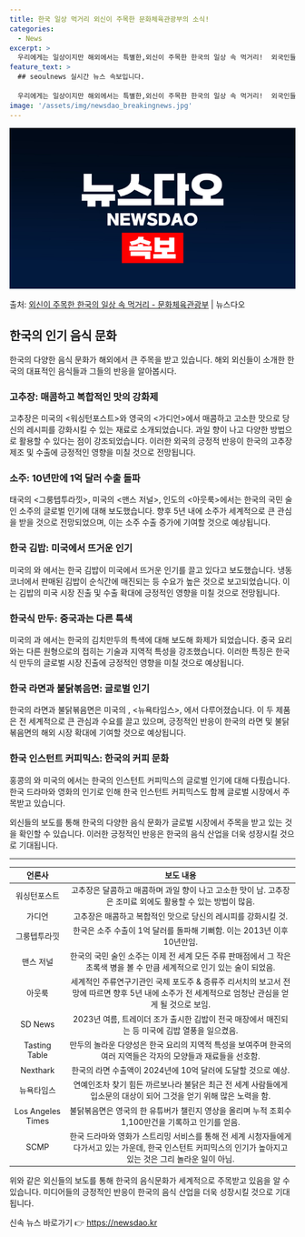 ```yaml
---
title: 한국 일상 먹거리 외신이 주목한 문화체육관광부의 소식!
categories:
  - News
excerpt: >
  우리에게는 일상이지만 해외에서는 특별한,외신이 주목한 한국의 일상 속 먹거리!  외국인들이 좋아하는 한국 음…
feature_text: >
  ## seoulnews 실시간 뉴스 속보입니다.

  우리에게는 일상이지만 해외에서는 특별한,외신이 주목한 한국의 일상 속 먹거리!  외국인들이 좋아하는 한국 음…
image: '/assets/img/newsdao_breakingnews.jpg'
---
```


![뉴스다오 속보](/assets/img/newsdao_breakingnews.jpg)

<p>출처: <a href="https://newsdao.kr/3877" rel="dofollow">외신이 주목한 한국의 일상 속 먹거리 - 문화체육관광부</a> | 뉴스다오</p>

<h2 data-ke-size="size26">한국의 인기 음식 문화</h2>
<p data-ke-size="size16">한국의 다양한 음식 문화가 해외에서 큰 주목을 받고 있습니다. 해외 외신들이 소개한 한국의 대표적인 음식들과 그들의 반응을 알아봅시다.</p>

<h3>고추장: 매콤하고 복합적인 맛의 강화제</h3>
<p data-ke-size="size16">고추장은 미국의 <워싱턴포스트>와 영국의 <가디언>에서 매콤하고 고소한 맛으로 당신의 레시피를 강화시킬 수 있는 재료로 소개되었습니다. 과일 향이 나고 다양한 방법으로 활용할 수 있다는 점이 강조되었습니다. 이러한 외국의 긍정적 반응이 한국의 고추장 제조 및 수출에 긍정적인 영향을 미칠 것으로 전망됩니다.</p>

<h3>소주: 10년만에 1억 달러 수출 돌파</h3>
<p data-ke-size="size16">태국의 <그룽텝투라낏>, 미국의 <맨스 저널>, 인도의 <아웃룩>에서는 한국의 국민 술인 소주의 글로벌 인기에 대해 보도했습니다. 향후 5년 내에 소주가 세계적으로 큰 관심을 받을 것으로 전망되었으며, 이는 소주 수출 증가에 기여할 것으로 예상됩니다.</p>

<h3>한국 김밥: 미국에서 뜨거운 인기</h3>
<p data-ke-size="size16">미국의 <SD News>와 <Tasting Table>에서는 한국 김밥이 미국에서 뜨거운 인기를 끌고 있다고 보도했습니다. 냉동코너에서 판매된 김밥이 순식간에 매진되는 등 수요가 높은 것으로 보고되었습니다. 이는 김밥의 미국 시장 진출 및 수출 확대에 긍정적인 영향을 미칠 것으로 전망됩니다.</p>

<h3>한국식 만두: 중국과는 다른 특색</h3>
<p data-ke-size="size16">미국의 <CNN>과 <Tasting Table>에서는 한국의 김치만두의 특색에 대해 보도해 화제가 되었습니다. 중국 요리와는 다른 원형으로의 접히는 기술과 지역적 특성을 강조했습니다. 이러한 특징은 한국식 만두의 글로벌 시장 진출에 긍정적인 영향을 미칠 것으로 예상됩니다.</p>

<h3>한국 라면과 불닭볶음면: 글로벌 인기</h3>
<p data-ke-size="size16">한국의 라면과 불닭볶음면은 미국의 <Nexthark>, <뉴욕타임스>, <Los Angeles Times>에서 다루어졌습니다. 이 두 제품은 전 세계적으로 큰 관심과 수요를 끌고 있으며, 긍정적인 반응이 한국의 라면 및 불닭볶음면의 해외 시장 확대에 기여할 것으로 예상됩니다.</p>

<h3>한국 인스턴트 커피믹스: 한국의 커피 문화</h3>
<p data-ke-size="size16">홍콩의 <SCMP>와 미국의 <Tasting Table>에서는 한국의 인스턴트 커피믹스의 글로벌 인기에 대해 다뤘습니다. 한국 드라마와 영화의 인기로 인해 한국 인스턴트 커피믹스도 함께 글로벌 시장에서 주목받고 있습니다.</p>

<p data-ke-size="size16">외신들의 보도를 통해 한국의 다양한 음식 문화가 글로벌 시장에서 주목을 받고 있는 것을 확인할 수 있습니다. 이러한 긍정적인 반응은 한국의 음식 산업을 더욱 성장시킬 것으로 기대됩니다.</p>

<hr>

<table>
  <thead>
    <tr>
      <th style="text-align: center;">언론사</th>
      <th style="text-align: center;">보도 내용</th>
    </tr>
  </thead>
  <tbody>
    <tr>
      <td style="text-align: center;">워싱턴포스트</td>
      <td style="text-align: center;">고추장은 달콤하고 매콤하며 과일 향이 나고 고소한 맛이 남. 고추장은 조미료 외에도 활용할 수 있는 방법이 많음.</td>
    </tr>
    <tr>
      <td style="text-align: center;">가디언</td>
      <td style="text-align: center;">고추장은 매콤하고 복합적인 맛으로 당신의 레시피를 강화시킬 것.</td>
    </tr>
    <tr>
      <td style="text-align: center;">그룽텝투라낏</td>
      <td style="text-align: center;">한국은 소주 수출이 1억 달러를 돌파해 기뻐함. 이는 2013년 이후 10년만임.</td>
    </tr>
    <tr>
      <td style="text-align: center;">맨스 저널</td>
      <td style="text-align: center;">한국의 국민 술인 소주는 이제 전 세계 모든 주류 판매점에서 그 작은 초록색 병을 볼 수 만큼 세계적으로 인기 있는 술이 되었음.</td>
    </tr>
    <tr>
      <td style="text-align: center;">아웃룩</td>
      <td style="text-align: center;">세계적인 주류연구기관인 국제 포도주 & 증류주 리서치의 보고서 전망에 따르면 향후 5년 내에 소주가 전 세계적으로 엄청난 관심을 얻게 될 것으로 보임.</td>
    </tr>
    <tr>
      <td style="text-align: center;">SD News</td>
      <td style="text-align: center;">2023년 여름, 트레이더 조가 출시한 김밥이 전국 매장에서 매진되는 등 미국에 김밥 열풍을 일으켰음.</td>
    </tr>
    <tr>
      <td style="text-align: center;">Tasting Table</td>
      <td style="text-align: center;">만두의 놀라운 다양성은 한국 요리의 지역적 특성을 보여주며 한국의 여러 지역들은 각자의 모양들과 재료들을 선호함.</td>
    </tr>
    <tr>
      <td style="text-align: center;">Nexthark</td>
      <td style="text-align: center;">한국의 라면 수출액이 2024년에 10억 달러에 도달할 것으로 예상.</td>
    </tr>
    <tr>
      <td style="text-align: center;">뉴욕타임스</td>
      <td style="text-align: center;">연예인조차 찾기 힘든 까르보나라 불닭은 최근 전 세계 사람들에게 입소문의 대상이 되어 그것을 얻기 위해 많은 노력을 함.</td>
    </tr>
    <tr>
      <td style="text-align: center;">Los Angeles Times</td>
      <td style="text-align: center;">불닭볶음면은 영국의 한 유튜버가 챌린지 영상을 올리며 누적 조회수 1,100만건을 기록하고 인기를 얻음.</td>
    </tr>
    <tr>
      <td style="text-align: center;">SCMP</td>
      <td style="text-align: center;">한국 드라마와 영화가 스트리밍 서비스를 통해 전 세계 시청자들에게 다가서고 있는 가운데, 한국 인스턴트 커피믹스의 인기가 높아지고 있는 것은 그리 놀라운 일이 아님.</td>
    </tr>
  </tbody>
</table>

<p data-ke-size="size16">위와 같은 외신들의 보도를 통해 한국의 음식문화가 세계적으로 주목받고 있음을 알 수 있습니다. 미디어들의 긍정적인 반응이 한국의 음식 산업을 더욱 성장시킬 것으로 기대됩니다.</p>
 

신속 뉴스 바로가기 👉 <a href="https://newsdao.kr" rel="dofollow">https://newsdao.kr</a>


